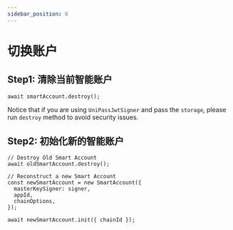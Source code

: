 ```yaml
---
sidebar_position: 6
---
```


# 切换账户

## Step1: 清除当前智能账户

```tsx
await smartAccount.destroy();
```

Notice that if you are using `UniPassJwtSigner` and pass the `storage`, please run `destroy` method to avoid security issues.

## Step2: 初始化新的智能账户

```tsx
// Destroy Old Smart Account
await oldSmartAccount.destroy();

// Reconstruct a new Smart Account
const newSmartAccount = new SmartAccount({
  masterKeySigner: signer,
  appId,
  chainOptions,
});

await newSmartAccount.init({ chainId });
```